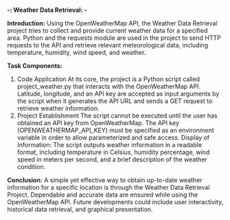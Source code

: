 **-: Weather Data Retrieval: -**

**Introduction:**
Using the OpenWeatherMap API, the Weather Data Retrieval project tries to collect and provide current weather data for a specified area. Python and the requests module are used in the project to send HTTP requests to the API and retrieve relevant meteorological data, including temperature, humidity, wind speed, and weather.

**Task Components:**
1.	Code Application
At its core, the project is a Python script called project_weather.py that interacts with the OpenWeatherMap API. Latitude, longitude, and an API key are accepted as input arguments by the script when it generates the API URL and sends a GET request to retrieve weather information.
2.	Project Establishment
The script cannot be executed until the user has obtained an API key from OpenWeatherMap. The API key (OPENWEATHERMAP_API_KEY) must be specified as an environment variable in order to allow parameterized and safe access.
Display of Information:
The script outputs weather information in a readable format, including temperature in Celsius, humidity percentage, wind speed in meters per second, and a brief description of the weather condition.

**Conclusion:**
A simple yet effective way to obtain up-to-date weather information for a specific location is through the Weather Data Retrieval Project. Dependable and accurate data are ensured while using the OpenWeatherMap API. Future developments could include user interactivity, historical data retrieval, and graphical presentation.
